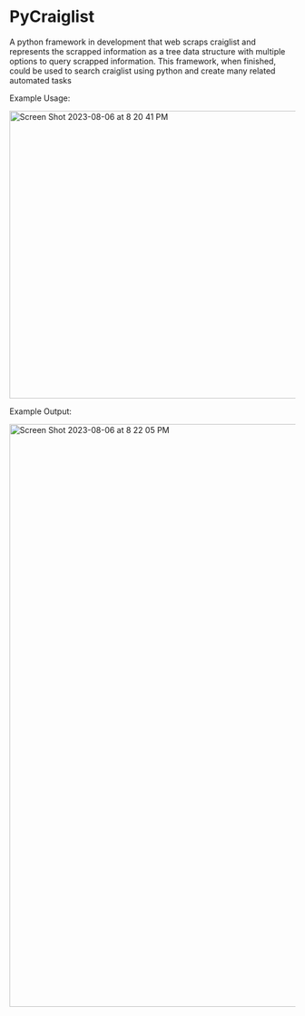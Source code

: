 # PyCraiglist
A python framework in development that web scraps craiglist and represents the scrapped information as a tree data structure with multiple options to query scrapped information. This framework, when finished, could be used to search craiglist using python and create many related automated tasks

Example Usage:


<img width="507" alt="Screen Shot 2023-08-06 at 8 20 41 PM" src="https://github.com/akshar2401/PyCraiglist/assets/25670945/7d1d80b6-6de4-4f95-aadc-cc4aa67f0317">

Example Output:

<img width="1027" alt="Screen Shot 2023-08-06 at 8 22 05 PM" src="https://github.com/akshar2401/PyCraiglist/assets/25670945/1127a1b2-0b61-42a7-9fbb-1b6001ee7055">
